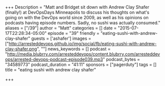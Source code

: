 +++
Description = "Matt and Bridget sit down with Andrew Clay Shafer (finally!) at DevOpsDays Minneapolis to discuss his thoughts on what's going on with the DevOps world since 2009, as well as his opinions on podcasts having episode numbers. Sadly, no sushi was actually consumed."
aliases = ["/39"]
author = "Matt"
categories = []
date = "2015-07-17T22:28:34-05:00"
episode = "39"
friendly = "eating-sushi-with-andrew-clay-shafer"
guests = ['ashafer']
images = ["http://arresteddevops.github.io/img/social/fb/eating-sushi-with-andrew-clay-shafer.png", ""]
news_keywords = []
podcast = "http://media.blubrry.com/arresteddevops/content.blubrry.com/arresteddevops/arrested-devops-podcast-episode039.mp3"
podcast_bytes = "34589773"
podcast_duration = "41:11"
sponsors = ["pagerduty"]
tags = []
title = "eating sushi with andrew clay shafer"

+++
